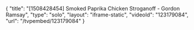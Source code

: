 {
    "title": "[1508428454] Smoked Paprika Chicken Stroganoff - Gordon Ramsay",
    "type": "solo",
    "layout": "iframe-static",
    "videoId": "123179084",
    "url": "\/tvpembed\/123179084"
}